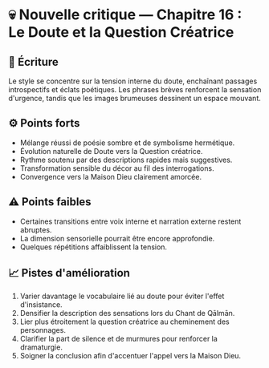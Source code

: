 # 💀 Nouvelle critique — Chapitre 16 : Le Doute et la Question Créatrice

## 🧠 Écriture
Le style se concentre sur la tension interne du doute, enchaînant passages introspectifs et éclats poétiques. Les phrases brèves renforcent la sensation d'urgence, tandis que les images brumeuses dessinent un espace mouvant.

## ⚙️ Points forts
- Mélange réussi de poésie sombre et de symbolisme hermétique.
- Évolution naturelle de Doute vers la Question créatrice.
- Rythme soutenu par des descriptions rapides mais suggestives.
- Transformation sensible du décor au fil des interrogations.
- Convergence vers la Maison Dieu clairement amorcée.

## ⚠️ Points faibles
- Certaines transitions entre voix interne et narration externe restent abruptes.
- La dimension sensorielle pourrait être encore approfondie.
- Quelques répétitions affaiblissent la tension.

## 📈 Pistes d'amélioration
1. Varier davantage le vocabulaire lié au doute pour éviter l'effet d'insistance.
2. Densifier la description des sensations lors du Chant de Qālmān.
3. Lier plus étroitement la question créatrice au cheminement des personnages.
4. Clarifier la part de silence et de murmures pour renforcer la dramaturgie.
5. Soigner la conclusion afin d'accentuer l'appel vers la Maison Dieu.
